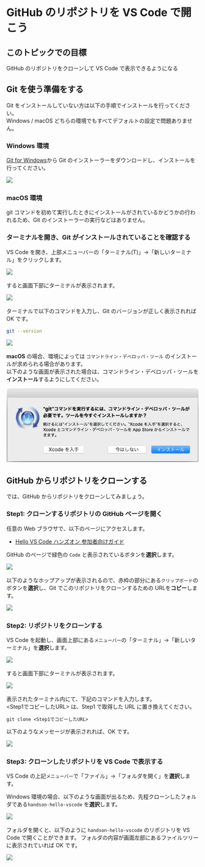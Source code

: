 # GitHub のリポジトリを VS Code で開こう

## このトピックでの目標
GitHub のリポジトリをクローンして VS Code で表示できるようになる

## Git を使う準備をする
Git をインストールしていない方は以下の手順でインストールを行ってください。  
Windows / macOS どちらの環境でもすべてデフォルトの設定で問題ありません。

### Windows 環境
[Git for Windows](https://gitforwindows.org/)から Git のインストーラーをダウンロードし、インストールを行ってください。  

![](Git_for_Windows.PNG)

### macOS 環境
git コマンドを初めて実行したときにインストールがされているかどうかの行われるため、Git のインストーラーの実行などはありません。  

### ターミナルを開き、Git がインストールされていることを確認する

VS Code を開き、上部メニューバーの「ターミナル(T)」→「新しいターミナル」をクリックします。

![](Tarminal.PNG)

すると画面下部にターミナルが表示されます。

![](tarminal_gamen.PNG)

ターミナルで以下のコマンドを入力し、Git のバージョンが正しく表示されれば OK です。

```bash
git --version
```

![](git_version.PNG)

**macOS** の場合、環境によっては `コマンドライン・デベロッパ・ツール` のインストールが求められる場合があります。  
以下のような画面が表示された場合は、コマンドライン・デベロッパ・ツールを**インストール**するようにしてください。  

![](check_install_xcode_dev_tools.png)

## GitHub からリポジトリをクローンする

では、GitHub からリポジトリをクローンしてみましょう。

### Step1: クローンするリポジトリの GitHub ページを開く

任意の Web ブラウザで、以下のページにアクセスします。

- [Hello VS Code ハンズオン 参加者向けガイド](https://github.com/vscodejp/handson-hello-vscode) 

GitHub のページで緑色の `Code` と表示されているボタンを**選択**します。

![](Code.PNG)

以下のようなホップアップが表示されるので、赤枠の部分にある`クリップボード`のボタンを**選択**し、Git でこのリポジトリをクローンするための URLを**コピー**します。

![](Clone.PNG)

### Step2: リポジトリをクローンする

VS Code を起動し、画面上部にある`メニューバー`の「ターミナル」→「新しいターミナル」を**選択**します。

![](Tarminal.PNG)

すると画面下部にターミナルが表示されます。

![](tarminal_gamen.PNG)

表示されたターミナル内にて、下記のコマンドを入力します。  
\<Step1でコピーしたURL\> は、Step1 で取得した URL に置き換えてください。  

```
git clone <Step1でコピーしたURL>
```

以下のようなメッセージが表示されれば、OK です。

![](terminal_seikou.PNG)

### Step3: クローンしたリポジトリを VS Code で表示する

VS Code の上記`メニューバー`で「ファイル」→「フォルダを開く」を**選択**します。  

Windows 環境の場合、以下のような画面が出るため、先程クローンしたフォルダである`handson-hello-vscode` を**選択**します。

![](open_foruda.png)

フォルダを開くと、以下のように `handson-hello-vscode` のリポジトリを VS Code で開くことができます。
フォルダの内容が画面左部にあるファイルツリーに表示されていれば OK です。

![](open.PNG)